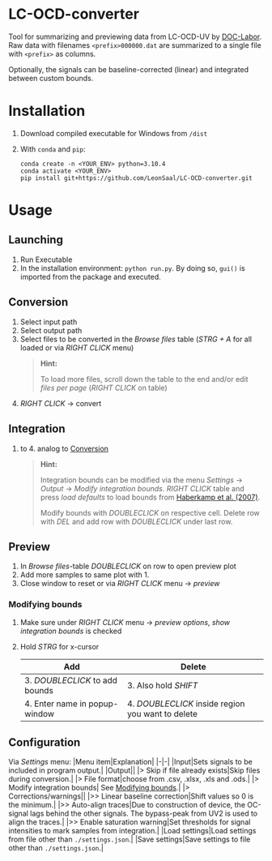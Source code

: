 # LC-OCD-converter
Tool for summarizing and previewing data from LC-OCD-UV by [DOC-Labor](http://www.doc-labor.de).
Raw data with filenames `<prefix>000000.dat` are summarized to a single file with `<prefix>` as columns.

Optionally, the signals can be baseline-corrected (linear) and integrated between custom bounds.

# Installation
1. Download compiled executable for Windows from `/dist`
2. With `conda` and `pip`:

    ```
    conda create -n <YOUR_ENV> python=3.10.4
    conda activate <YOUR_ENV>
    pip install git+https://github.com/LeonSaal/LC-OCD-converter.git
    ```

# Usage
## Launching
1. Run Executable
2. In the installation environment: `python run.py`. By doing so, `gui()` is imported from the package and executed.

## Conversion
1. Select input path
2. Select output path
3. Select files to be converted in the *Browse files* table (*STRG + A* for all loaded or via *RIGHT CLICK* menu)
    > **Hint:**
    >
    > To load more files, scroll down the table to the end and/or edit *files per page* (*RIGHT CLICK* on table)
4. *RIGHT CLICK* $\rightarrow$ convert

## Integration
1. to 4. analog to [Conversion](#conversion)
    > **Hint:**
    >
    > Integration bounds can be modified via the menu *Settings* $\rightarrow$ *Output* $\rightarrow$ *Modify integration bounds*. 
    > *RIGHT CLICK* table and press *load defaults* to load bounds from [Haberkamp et al. (2007)](https://doi.org/10.1016/j.watres.2007.05.029).
    > 
    > Modify bounds with *DOUBLECLICK* on respective cell. Delete row with *DEL* and add row with *DOUBLECLICK* under last row.

## Preview
1. In *Browse files*-table *DOUBLECLICK* on row to open preview plot
2. Add more samples to same plot with 1.
3. Close window to reset or via *RIGHT CLICK* menu $\rightarrow$ *preview*

### Modifying bounds
1. Make sure under *RIGHT CLICK* menu $\rightarrow$ *preview options*, *show integration bounds* is checked
2. Hold *STRG* for x-cursor

    |Add|Delete|
    |-|-|
    | 3. *DOUBLECLICK* to add bounds|3. Also hold *SHIFT* |
    |4. Enter name in popup-window|4. *DOUBLECLICK* inside region you want to delete|

## Configuration
Via *Settings* menu:
|Menu item|Explanation|
|-|-|
|Input|Sets signals to be included in program output.|
|Output||
|> Skip if file already exists|Skip files during conversion.|
|> File format|choose from .csv, .xlsx, .xls and .ods.|
|> Modify integration bounds| See [Modifying bounds](#modifying-bounds).|
|> Corrections/warnings||
|>> Linear baseline correction|Shift values so 0 is the minimum.|
|>> Auto-align traces|Due to construction of device, the OC-signal lags behind the other signals. The bypass-peak from UV2 is used to align the traces.|
|>> Enable saturation warning|Set thresholds for signal intensities to mark samples from integration.|
|Load settings|Load settings from file other than `./settings.json`.|
|Save settings|Save settings to file other than `./settings.json`.|


